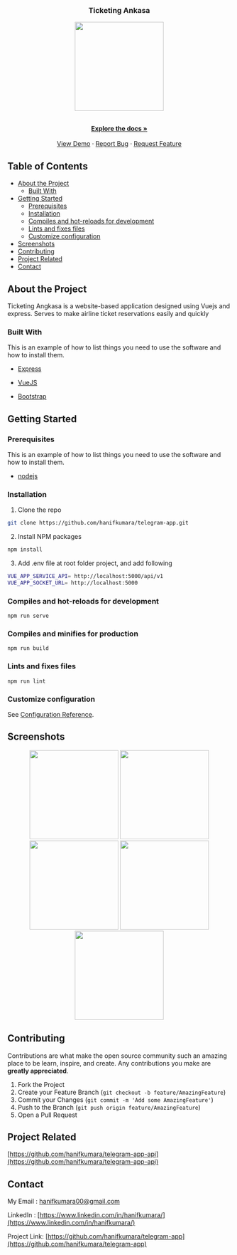 <br>

<p align="center">
  <h3 align="center">Ticketing Ankasa</h3>
  <p align="center">
    <image align="center" width="200" src='./screenshots/logo.PNG' />
  </p>
</p>

<p align="center">
    <br />
    <a href="https://github.com/hanifkumara/ticketing-ankasa-app"><strong>Explore the docs »</strong></a>
    <br />
    <br />
    <a href="https://ticketing-ankasa.netlify.app">View Demo</a>
    ·
    <a href="https://github.com/hanifkumara/ticketing-ankasa-app/issues">Report Bug</a>
    ·
    <a href="https://github.com/hanifkumara/ticketing-ankasa-app/issues">Request Feature</a>
  </p>
</p>

## Table of Contents

* [About the Project](#about-the-project)
  * [Built With](#built-with)
* [Getting Started](#getting-started)
  * [Prerequisites](#prerequisites)
  * [Installation](#installation)
  * [Compiles and hot-reloads for development](#compiles-and-hot-reloads-for-development)
  * [Lints and fixes files](#lints-and-fixes-files)
  * [Customize configuration](#customize-configuration)
* [Screenshots](#screenshots)
* [Contributing](#contributing)
* [Project Related](#project-related)
* [Contact](#contact)

## About the Project
Ticketing Angkasa is a website-based application designed using Vuejs and express. Serves to make airline ticket reservations easily and quickly

### Built With
This is an example of how to list things you need to use the software and how to install them.

* [Express](https://expressjs.com/)

* [VueJS](https://vuejs.org/)

* [Bootstrap](https://nodejs.org/en/download/)

## Getting Started

### Prerequisites

This is an example of how to list things you need to use the software and how to install them.

* [nodejs](https://nodejs.org/en/download/)

### Installation

1. Clone the repo
```sh
git clone https://github.com/hanifkumara/telegram-app.git
```
2. Install NPM packages

```sh
npm install
```

3. Add .env file at root folder project, and add following
```sh
VUE_APP_SERVICE_API= http://localhost:5000/api/v1
VUE_APP_SOCKET_URL= http://localhost:5000
```

### Compiles and hot-reloads for development
```
npm run serve
```

### Compiles and minifies for production
```
npm run build
```

### Lints and fixes files
```
npm run lint
```

### Customize configuration
See [Configuration Reference](https://cli.vuejs.org/config/).

##  Screenshots
<p align='center'>
  <span>
    <image width="200" src='./screenshots/screencapture-localhost-8080-auth-register-2021-01-02-01_33_44.png' />
    <image width="200" src='./screenshots/screencapture-localhost-8080-auth-login-2021-01-02-01_34_34.png' />
    <image width="200" src='./screenshots/screencapture-localhost-8080-main-chat-list-2021-01-02-01_36_00.png' />
    <image width="200" src='./screenshots/screencapture-localhost-8080-main-chat-list-2021-01-02-01_51_49.png' />
    <image width="200" src='./screenshots/screencapture-localhost-8080-main-chat-list-2021-01-02-01_53_59.png' />
   
## Contributing

Contributions are what make the open source community such an amazing place to be learn, inspire, and create. Any contributions you make are **greatly appreciated**.

1. Fork the Project
2. Create your Feature Branch (`git checkout -b feature/AmazingFeature`)
3. Commit your Changes (`git commit -m 'Add some AmazingFeature'`)
4. Push to the Branch (`git push origin feature/AmazingFeature`)
5. Open a Pull Request   
 
## Project Related

[https://github.com/hanifkumara/telegram-app-api](https://github.com/hanifkumara/telegram-app-api)
 
## Contact
My Email : hanifkumara00@gmail.com

LinkedIn : [https://www.linkedin.com/in/hanifkumara/](https://www.linkedin.com/in/hanifkumara/)

Project Link: [https://github.com/hanifkumara/telegram-app](https://github.com/hanifkumara/telegram-app)

